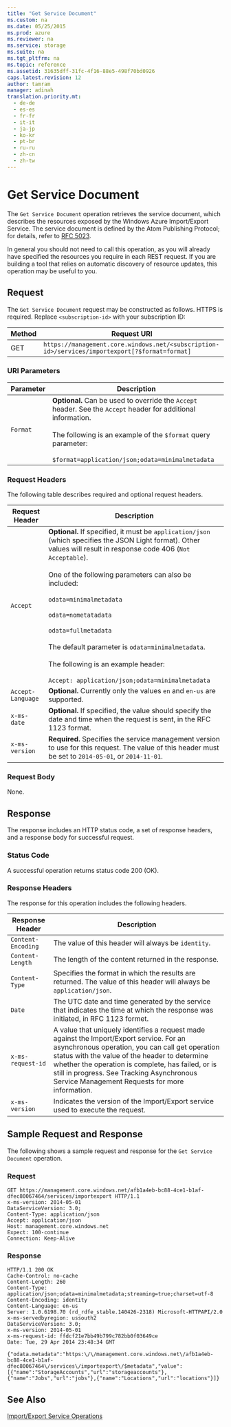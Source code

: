 ```yaml
---
title: "Get Service Document"
ms.custom: na
ms.date: 05/25/2015
ms.prod: azure
ms.reviewer: na
ms.service: storage
ms.suite: na
ms.tgt_pltfrm: na
ms.topic: reference
ms.assetid: 31635dff-31fc-4f16-88e5-498f70bd0926
caps.latest.revision: 12
author: tamram
manager: adinah
translation.priority.mt: 
  - de-de
  - es-es
  - fr-fr
  - it-it
  - ja-jp
  - ko-kr
  - pt-br
  - ru-ru
  - zh-cn
  - zh-tw
---
```

# Get Service Document
The `Get Service Document` operation retrieves the service document, which describes the resources exposed by the Windows Azure Import/Export Service. The service document is defined by the Atom Publishing Protocol; for details, refer to [RFC 5023](http://tools.ietf.org/html/rfc5023).  
  
 In general you should not need to call this operation, as you will already have specified the resources you require in each REST request. If you are building a tool that relies on automatic discovery of resource updates, this operation may be useful to you.  
  
## Request  
 The `Get Service Document` request may be constructed as follows. HTTPS is required. Replace `<subscription-id>` with your subscription ID:  
  
|Method|Request URI|  
|------------|-----------------|  
|GET|`https://management.core.windows.net/<subscription-id>/services/importexport[?$format=format]`|  
  
### URI Parameters  
  
|Parameter|Description|  
|---------------|-----------------|  
|`Format`|**Optional.** Can be used to override the `Accept` header. See the `Accept` header for additional information.<br /><br /> The following is an example of the `$format` query parameter:<br /><br /> `$format=application/json;odata=minimalmetadata`|  
  
### Request Headers  
 The following table describes required and optional request headers.  
  
|Request Header|Description|  
|--------------------|-----------------|  
|`Accept`|**Optional.** If specified, it must be `application/json` (which specifies the JSON Light format). Other values will result in response code 406 (`Not Acceptable`).<br /><br /> One of the following parameters can also be included:<br /><br /> `odata=minimalmetadata`<br /><br /> `odata=nometatadata`<br /><br /> `odata=fullmetadata`<br /><br /> The default parameter is `odata=minimalmetadata`.<br /><br /> The following is an example header:<br /><br /> `Accept: application/json;odata=minimalmetadata`|  
|`Accept-Language`|**Optional.** Currently only the values `en` and `en-us` are supported.|  
|`x-ms-date`|**Optional.** If specified, the value should specify the date and time when the request is sent, in the RFC 1123 format.|  
|`x-ms-version`|**Required.** Specifies the service management version to use for this request. The value of this header must be set to `2014-05-01`, or `2014-11-01`.|  
  
### Request Body  
 None.  
  
## Response  
 The response includes an HTTP status code, a set of response headers, and a response body for successful request.  
  
### Status Code  
 A successful operation returns status code 200 (OK).  
  
### Response Headers  
 The response for this operation includes the following headers.  
  
|Response Header|Description|  
|---------------------|-----------------|  
|`Content-Encoding`|The value of this header will always be `identity`.|  
|`Content-Length`|The length of the content returned in the response.|  
|`Content-Type`|Specifies the format in which the results are returned. The value of this header will always be `application/json`.|  
|`Date`|The UTC date and time generated by the service that indicates the time at which the response was initiated, in RFC 1123 formet.|  
|`x-ms-request-id`|A value that uniquely identifies a request made against the Import/Export service. For an asynchronous operation, you can call get operation status with the value of the header to determine whether the operation is complete, has failed, or is still in progress. See Tracking Asynchronous Service Management Requests for more information.|  
|`x-ms-version`|Indicates the version of the Import/Export service used to execute the request.|  
  
## Sample Request and Response  
 The following shows a sample request and response for the `Get Service Document` operation.  
  
### Request  
  
```  
GET https://management.core.windows.net/afb1a4eb-bc88-4ce1-b1af-dfec80067464/services/importexport HTTP/1.1  
x-ms-version: 2014-05-01  
DataServiceVersion: 3.0;  
Content-Type: application/json  
Accept: application/json  
Host: management.core.windows.net  
Expect: 100-continue  
Connection: Keep-Alive  
```  
  
### Response  
  
```  
HTTP/1.1 200 OK  
Cache-Control: no-cache  
Content-Length: 260  
Content-Type: application/json;odata=minimalmetadata;streaming=true;charset=utf-8  
Content-Encoding: identity  
Content-Language: en-us  
Server: 1.0.6198.70 (rd_rdfe_stable.140426-2318) Microsoft-HTTPAPI/2.0  
x-ms-servedbyregion: ussouth2  
DataServiceVersion: 3.0;  
x-ms-version: 2014-05-01  
x-ms-request-id: ffdcf21e7bb49b799c782bb0f03649ce  
Date: Tue, 29 Apr 2014 23:48:34 GMT  
  
{"odata.metadata":"https:\/\/management.core.windows.net\/afb1a4eb-bc88-4ce1-b1af-dfec80067464\/services\/importexport\/$metadata","value":[{"name":"StorageAccounts","url":"storageaccounts"},{"name":"Jobs","url":"jobs"},{"name":"Locations","url":"locations"}]}  
```  
  
## See Also  
 [Import/Export Service Operations](../StorageImportExportREST/Azure-Import-Export-Service-Operations.md)